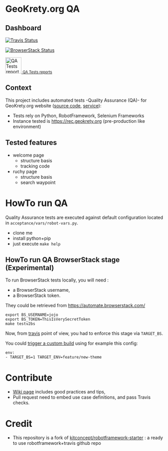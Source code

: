 
# GeoKrety.org QA

## Dashboard


<p align="center">

[![Travis Status](https://travis-ci.org/geokrety/geokrety-website-qa.svg?branch=master)](https://travis-ci.org/geokrety/geokrety-website-qa)<br/>

[![BrowserStack Status](https://automate.browserstack.com/badge.svg?badge_key=SGZSTjVSc2d0d1FSRDg4c1c3bE80akFPVVk3anBySFQ0REk5SVBkbWxaOD0tLXIrL3FRMjFVcFZtZzJEV1VITVJ1ZVE9PQ%3D%3D--3680a826bcdde55a8dec3a3d1a086bcac9a48fd8)](https://automate.browserstack.com/public-build/SGZSTjVSc2d0d1FSRDg4c1c3bE80akFPVVk3anBySFQ0REk5SVBkbWxaOD0tLXIrL3FRMjFVcFZtZzJEV1VITVJ1ZVE9PQ%3D%3D--3680a826bcdde55a8dec3a3d1a086bcac9a48fd8)

<a href="https://geokrety.github.io/geokrety-website-qa/"><img src="https://image.flaticon.com/icons/svg/203/203165.svg" width="50" alt="QA Tests reports"/> <small>QA Tests reports</small></a>

</p>

## Context

This project includes automated tests -Quality Assurance (QA)- for  GeoKrety.org website ([source code](https://github.com/geokrety/geokrety-website), [service](https://geokrety.org)):
- Tests rely on Python, RobotFramework, Selenium Frameworks
- Instance tested is https://rec.geokrety.org (pre-production like environment)

## Tested features
- welcome page 
   - structure basis
   - tracking code
- ruchy page 
   - structure basis
   - search waypoint

# HowTo run QA

Quality Assurance tests are executed against default configuration located in `acceptance/vars/robot-vars.py`.

- clone me
- install python+pip
- just execute `make help`

## HowTo run QA BrowserStack stage (Experimental)

To run BrowserStack tests locally, you will need : 
- a BrowserStack username,
- a BrowserStack token.
 
They could be retrieved from  https://automate.browserstack.com/

````
export BS_USERNAME=jojo
export BS_TOKEN=ThisIsVerySecretToken
make testv2bs
````

Now, from [travis](https://travis-ci.org/geokrety/geokrety-website-qa/requests) point of view,
 you had to enforce this stage via `TARGET_BS`. 

You could [trigger a custom build](https://blog.travis-ci.com/2017-08-24-trigger-custom-build) using for example this config:

```
env:
- TARGET_BS=1 TARGET_ENV=feature/new-theme
```


# Contribute
- [Wiki page](https://github.com/geokrety/geokrety-website-qa/wiki) includes good practices and tips,
- Pull request need to embed use case definitions, and pass Travis checks.


# Credit

- This repository is a fork of [kitconcept/robotframework-starter](https://github.com/kitconcept/robotframework-starter) : a ready to use robotframework+travis github repo


